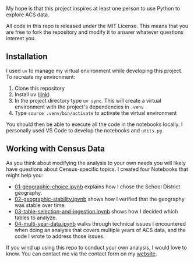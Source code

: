 My hope is that this project inspires at least one person to use Python to explore ACS data.  

All code in this repo is released under the MIT License. This means that you are free to fork the repository and modify it to answer whatever questions interest you.

## Installation
I used `uv` to manage my virtual environment while developing this project. To recreate my environment:
1. Clone this repository
2. Install uv ([link](https://docs.astral.sh/uv/))
3. In the project directory type `uv sync`. This will create a virtual environment with the project's dependencies in `.venv` 
4. Type `source .venv/bin/activate` to activate the virtual environment

You should then be able to execute all the code in the notebooks locally. I personally used VS Code to develop the notebooks and `utils.py`. 

## Working with Census Data

As you think about modifying the analysis to your own needs you will likely have questions about Census-specific topics. I created four Notebooks that might help you:

  * [01-geographic-choice.ipynb](./01-geographic-choice.ipynb) explains how I chose the School District geography.
  * [02-geographic-stability.ipynb](./02-geographic-stability.ipynb) shows how I verified that the geography was stable over time.
  * [03-table-selection-and-ingestion.ipynb](./03-table-selection-and-ingestion.ipynb) shows how I decided which tables to analyze.
  * [04-multi-year-data.ipynb](./04-multi-year-data.ipynb) walks through technical issues I encountered when doing an analysis that covers multiple years of ACS data, and the code I wrote to address those issues.

If you wind up using this repo to conduct your own analysis, I would love to know. You can contact me via the contact form on my [website](https://arilamstein.com/).
